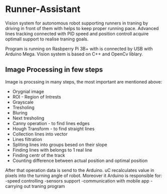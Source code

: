 # Runner-Assistant
 
Vision system for autonomous robot supporting runners in traning by driving in front of them with helps to keep proper running pace. 
Advanced lines tracking connected with PID speed and position controll acquire optimall support to realise traning goals. 

Program is running on Rasbperry Pi 3B+ with is connected by USB with Arduino Mega.
Vision system is based on C++ and OpenCv liblary.

## Image Processing in few steps
Image is procssing in many steps, the most important are mentioned above:
* Orygnial image
* ROI - Region of Intrests
* Grayscale
* Tresholing
* Bluring
* Next tresholing
* Canny operation - to find lines edges
* Hough Transform - to find straight lines
* Collection lines into vector
* Lines filtration
* Spliting lines into groups besed on their slope
* Finding lines with belongs to 1 real line
* Finding centr of the track
* Counting difference between actual position and optimal position


After that operation data is send to the Arduino. uC recalculates value in pixels into the turning angle of robot.
Moreover it Arduino is responsible for:
-speed controlling
-sensors support
-communication with mobile app
-carrying out traning program

 
